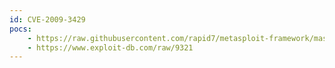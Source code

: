 ```yaml
---
id: CVE-2009-3429
pocs:
    - https://raw.githubusercontent.com/rapid7/metasploit-framework/master/modules/exploits/windows/fileformat/destinymediaplayer16.rb
    - https://www.exploit-db.com/raw/9321
---
```

